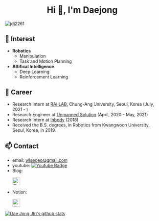 <h1 align="center">Hi 👋, I'm Daejong</h1>

<p align="left"> <img src="https://komarev.com/ghpvc/?username=jdj2261" alt="jdj2261" /> </p>

## 🌱 Interest

- **Robotics**
  - Manipulation
  - Task and Motion Planning
- **Altifical Intelligence**
  - Deep Learning
  - Reinforcement Learning

## 🔭 Career

- Research Intern at [RAI LAB](https://sites.google.com/view/railab/home), Chung-Ang University, Seoul, Korea (July, 2021 - )
- Research Engineer at [Unmanned Solution](http://www.unmansol.com/) (April, 2020 - May, 2021)
- Research Intern at [Inbody](http://inbody.kr/kr/main/Main.aspx) (2018)
- Received the B.S. degrees, in Robotics from Kwangwoon University, Seoul, Korea, in 2019.

## 📫 Contact

- email: [wlseoeo@gmail.com](mailto:wlseoeo@gmail.com)
- youtube: [![Youtube Badge](https://img.shields.io/badge/Youtube-ff0000?style=flat-square&logo=youtube&link=https://www.youtube.com/channel/UCZO5wCDe0vTI7L3jyaNfj-g)](https://www.youtube.com/channel/UCZO5wCDe0vTI7L3jyaNfj-g)
- Blog: <p><a href="djjin.github.io" target="_blank"><img src="https://noticon-static.tammolo.com/dgggcrkxq/image/upload/v1566899596/noticon/slhw4nu8hybreryigopq.png" alt="모나리자" height="25" width="25"></a></p>
- Notion: <p><a href="djjin.me" target="_blank"><img src="https://noticon-static.tammolo.com/dgggcrkxq/image/upload/v1570106347/noticon/hx52ypkqqdzjdvd8iaid.svg" alt="모나리자" height="25" width="25"></a></p>

[![Dae Jong JIn's github stats](https://github-readme-stats.vercel.app/api?username=jdj2261&theme=radical)](https://github.com/anuraghazra/github-readme-stats)

<!--
**jdj2261/jdj2261** is a ✨ _special_ ✨ repository because its `README.md` (this file) appears on your GitHub profile.

Here are some ideas to get you started:

- 🔭 I’m currently working on ...
- 🌱 I’m currently learning ...
- 👯 I’m looking to collaborate on ...
- 🤔 I’m looking for help with ...
- 💬 Ask me about ...
- 📫 How to reach me: ...
- 😄 Pronouns: ...
- ⚡ Fun fact: ...
-->
